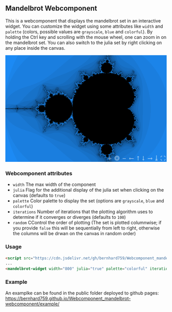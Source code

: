 ## Mandelbrot Webcomponent
This is a webcomponent that displays the mandelbrot set in an interactive widget. You can customize the widget using some attributes like `width` and `palette` (colors, possible values are `grayscale`, `blue` and `colorful`). By holding the Ctrl key and scrolling with the mouse wheel, one can zoom in on the mandelbrot set. You can also switch to the julia set by right clicking on any place inside the canvas.

![Mandelbrot widget with blue color palette](images/mandelbrot1.png "Mandelbrot set")

### Webcomponent attributes
- `width`       The max width of the component
- `julia`       Flag for the additional display of the julia set when clicking on the canvas (defaults to `true`)
- `palette`     Color palette to display the set (options are `grayscale`, `blue` and `colorful`)
- `iterations`  Number of iterations that the plotting algorithm uses to determine if it converges or diverges (defaults to `100`)
- `random`      CControl the order of plotting (The set is plotted columnwise; if you provide `false` this will be sequentially from left to right, otherwise the columns will be drwan on the canvas in random order)

### Usage

```html
<script src="https://cdn.jsdelivr.net/gh/bernhard759/Webcomponent_mandelbrot-webcomponent/public/dist/mandelbrot-widget.min.js" defer></script>
...
<mandelbrot-widget width="800" julia="true" palette="colorful" iterations="100" random="true"></mandelbrot-widget>
```


### Example
An examplke can be found in the public folder deployed to github pages: https://bernhard759.github.io/Webcomponent_mandelbrot-webcomponent/example/
